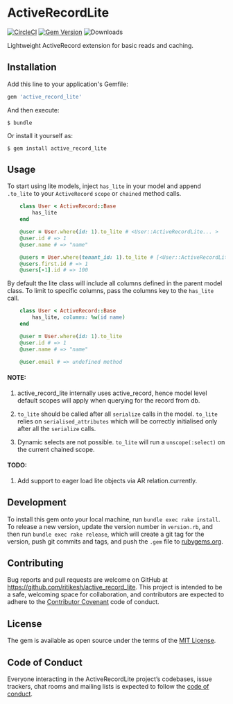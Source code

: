 # ActiveRecordLite
[![CircleCI](https://circleci.com/gh/ritikesh/active_record_lite.svg?style=svg)](https://circleci.com/gh/ritikesh/active_record_lite)
[![Gem Version](https://badge.fury.io/rb/active_record_lite.svg)](https://badge.fury.io/rb/active_record_lite)
![Downloads](https://ruby-gem-downloads-badge.herokuapp.com/active_record_lite?type=total)

Lightweight ActiveRecord extension for basic reads and caching.

## Installation

Add this line to your application's Gemfile:

```ruby
gem 'active_record_lite'
```

And then execute:

    $ bundle

Or install it yourself as:

    $ gem install active_record_lite

## Usage

To start using lite models, inject `has_lite` in your model and append `.to_lite` to your `ActiveRecord` `scope` or `chained` method calls.

```ruby
    class User < ActiveRecord::Base
        has_lite
    end

    @user = User.where(id: 1).to_lite # <User::ActiveRecordLite... >
    @user.id # => 1
    @user.name # => "name"

    @users = User.where(tenant_id: 1).to_lite # [<User::ActiveRecordLite... >, ...]
    @users.first.id # => 1
    @users[-1].id # => 100
```

By default the lite class will include all columns defined in the parent model class. To limit to specific columns, pass the columns key to the `has_lite` call.

```ruby
    class User < ActiveRecord::Base
        has_lite, columns: %w(id name)
    end

    @user = User.where(id: 1).to_lite
    @user.id # => 1
    @user.name # => "name"

    @user.email # => undefined method
```

#### NOTE:
1. active_record_lite internally uses active_record, hence model level default scopes will apply when querying for the record from db.

2. `to_lite` should be called after all `serialize` calls in the model. `to_lite` relies on `serialised_attributes` which will be correctly initialised only after all the `serialize` calls.

3. Dynamic selects are not possible. `to_lite` will run a `unscope(:select)` on the current chained scope.

#### TODO:
1. Add support to eager load lite objects via AR relation.currently.

## Development

To install this gem onto your local machine, run `bundle exec rake install`. To release a new version, update the version number in `version.rb`, and then run `bundle exec rake release`, which will create a git tag for the version, push git commits and tags, and push the `.gem` file to [rubygems.org](https://rubygems.org).

## Contributing

Bug reports and pull requests are welcome on GitHub at https://github.com/ritikesh/active_record_lite. This project is intended to be a safe, welcoming space for collaboration, and contributors are expected to adhere to the [Contributor Covenant](http://contributor-covenant.org) code of conduct.

## License

The gem is available as open source under the terms of the [MIT License](https://opensource.org/licenses/MIT).

## Code of Conduct

Everyone interacting in the ActiveRecordLite project’s codebases, issue trackers, chat rooms and mailing lists is expected to follow the [code of conduct](https://github.com/[USERNAME]/active_record_lite/blob/master/CODE_OF_CONDUCT.md).
